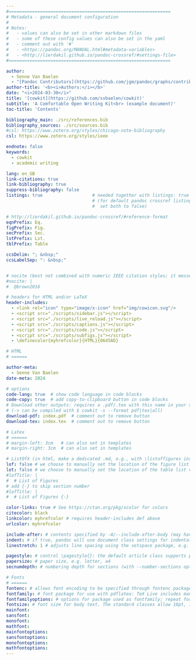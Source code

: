 ```yaml
---
#==============================================================
# Metadata - general document configuration
#
# Notes:
#   - values can also be set in other markdown files
#   - some of these config values can also be set in the yaml
#   - comment out with '#'
#   - <https://pandoc.org/MANUAL.html#metadata-variables>
#   - <http://lierdakil.github.io/pandoc-crossref/#settings-file>
#==============================================================

author:
  - Senne Van Baelen
  - "[Pandoc Contributors](https://github.com/jgm/pandoc/graphs/contributors)"
author-title: '<b><i>Authors:</i></b>'
date: "<i>2024-03-30</i>"
title: '[cowkit](https://github.com/svbaelen/cowkit)'
subtitle: 'A Comfortable Open Writing Kit<br> (example document)'
toc-title: 'Contents'

bibliography_main: ./src/references.bib
bibliography_sources: ./src/sources.bib
#csl: https://www.zotero.org/styles/chicago-note-bibliography
csl: https://www.zotero.org/styles/ieee

endnote: false
keywords:
  - cowkit
  - academic writing

lang: en_GB
link-citations: true
link-bibliography: true
suppress-bibliography: false
listings: true                   # needed together with listings: true in yaml config
                                 # (for default pandoc crossref listing style, simply
                                 #  set both to false)

# http://lierdakil.github.io/pandoc-crossref/#reference-format
eqnPrefix: Eq.
figPrefix: Fig.
secPrefix: Sec.
lstPrefix: Lst.
tblPrefix: Table

ccsDelim: "; &nbsp;"
ccsLabelSep: ": &nbsp;"


# nocite (best not combined with numeric IEEE citation styles; it messes with the order)
#nocite: |
#  @brown2016

# headers for HTML and/or LaTeX
header-includes: 
  - <link rel="icon" type="image/x-icon" href="img/cowicon.svg"/>
  - <script src="./scripts/sidebar.js"></script>
  - <script src="./scripts/live_reload.js"></script>
  - <script src="./scripts/captions.js"></script>
  - <script src="./scripts/code.js"></script>
  - <script src="./scripts/subfigs.js"></script>
  - \definecolor{myhrefcolor}{HTML}{0645AD}

# HTML
# ======

author-meta:
  - Senne Van Baelen
date-meta: 2024

# options
code-lang: true  # show code language in code blocks
code-copy: true  # add copy-to-clipboard button in code blocks
# Download other outputs: requires a .pdf/.tex with this name in your server directory
# (-> can be compiled with $ cowkit -s --format pdf|tex|all)
download-pdf: index.pdf  # comment out to remove button
download-tex: index.tex  # comment out to remove button

# Latex
# ======
# margin-left: 3cm   # can also set in templates
# margin-right: 3cm  # can also set in templates

# ListOfX (in html, make a dedicated .md, e.g., with \listoffigures inside)
lof: false # we choose to manually set the location of the figure list via a .md file (appendix.md)
lot: false # we choose to manually set the location of the table list via a .md file (appendix.md)
#lofTitle: |
#  # List of Figures
# add {-} to skip section number
#lofTitle: |
#  # List of Figures {-}

color-links: true # See https://ctan.org/pkg/xcolor for colors
citecolor: black
linkcolor: myhrefcolor # requires header-includes def above
urlcolor: myhrefcolor

include-after: # contents specified by -A/--include-after-body (may have multiple values)
indent: # if true, pandoc will use document class settings for indentation (the default LaTeX template otherwise removes indentation and adds space between paragraphs)
linestretch: 1 # adjusts line spacing using the setspace package, e.g. 1.25, 1.5

pagestyle: # control \pagestyle{}: the default article class supports plain (default), empty (no running heads or page numbers), and headings (section titles in running heads)
papersize: # paper size, e.g. letter, a4
secnumdepth: # numbering depth for sections (with --number-sections option or numbersections variable)

# Fonts
# ======
fontenc: # allows font encoding to be specified through fontenc package (with pdflatex); default is T1 (see LaTeX font encodings guide)
fontfamily: # font package for use with pdflatex: TeX Live includes many options, documented in the LaTeX Font Catalogue. The default is Latin Modern.
fontfamilyoptions: # options for package used as fontfamily; repeat for multiple options.
fontsize: # font size for body text. The standard classes allow 10pt, 11pt, and 12pt. To use another size, set documentclass to one of the KOMA-Script classes, such as scrartcl or scrbook.
mainfont:
sansfont:
monofont:
mathfont:
mainfontoptions:
sansfontoptions:
monofontoptions:
mathfontoptions:
---
```

